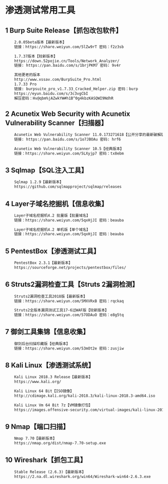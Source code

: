 # 渗透测试常用工具 #  

## 1 Burp Suite Release【抓包改包软件】 ##  

```txt	
	2.0.05beta版本【最新版本】
	链接：https://share.weiyun.com/5lZw9rT 密码：f2z3sb
	
	1.7.37版本【较新版本】
	https://down.52pojie.cn/Tools/Network_Analyzer/
	链接: https://pan.baidu.com/s/1brjPKM7 密码: 9v4r
	
	其他更老的版本
	http://www.xssav.com/BurpSuite_Pro.html
	1.7.33 Pro
	链接: burpsuite_pro_v1.7.33_Cracked_Helper.zip 密码：burp
	https://eyun.baidu.com/s/3c3vgCbI
	解压密码：Hv@qbm%jAZwkYW#h1B^0g4kbzKASQWI9NdhR
```

## 2 Acunetix Web Security with Acunetix Vulnerability Scanner【扫描器】 ##  

```txt
	Acunetix Web Vulnerability Scanner 11.0.173271618【公开分享的最新破解版本】
	链接: https://pan.baidu.com/s/1o7JBOAu 密码: hrf6
	
	Acunetix Web Vulnerability Scanner 10.5【经典版本】
	链接：https://share.weiyun.com/5LXyjp7 密码：tx8ebm
```

## 3 Sqlmap【SQL注入工具】 ##  

```txt
	Sqlmap 1.2.9【最新版本】
	https://github.com/sqlmapproject/sqlmap/releases
```

## 4 Layer子域名挖掘机【信息收集】 ##  

```txt
	Layer子域名挖掘机4.2 批量版【批量域名】
	链接：https://share.weiyun.com/5qxHjJI 密码：beauba
	
	Layer子域名挖掘机4.2 单机版【单个域名】
	链接：https://share.weiyun.com/5qxHjJI 密码：beauba
```

## 5 PentestBox【渗透测试工具】 ##  

```txt
	PentestBox 2.3.1【最新版本】
	https://sourceforge.net/projects/pentestbox/files/	
```

## 6 Struts2漏洞检查工具【Struts 2漏洞检测】 ##   

```txt
	Struts2漏洞检查工具2018版【最新版本】
	链接：https://share.weiyun.com/5MXVRxB 密码：rqckaq
	
	Struts2全版本漏洞测试工具17-6过WAF版【较新版本】
	链接：https://share.weiyun.com/57ODAuO 密码：e8g5tq	
```

## 7 御剑工具集锦【信息收集】 ##  

```txt
	御剑后台扫描珍藏版【经典版本】
	链接：https://share.weiyun.com/53mOt2e 密码：zusjiw
```

## 8 Kali Linux【渗透测试系统】 ##  

```txt
	Kali Linux 2018.3 Release【最新版本】
	https://www.kali.org/
	
	Kali Linux 64 Bit【ISO镜像】
	http://cdimage.kali.org/kali-2018.3/kali-linux-2018.3-amd64.iso
	
	Kali Linux Vm 64 Bit 7z【VM镜像打包】
	https://images.offensive-security.com/virtual-images/kali-linux-2018.3-vm-amd64.7z
```

## 9 Nmap【端口扫描】 ##  

```txt
	Nmap 7.70【最新版本】
	https://nmap.org/dist/nmap-7.70-setup.exe	
```

## 10 Wireshark【抓包工具】 ##  

```txt
	Stable Release (2.6.3)【最新版本】
	https://2.na.dl.wireshark.org/win64/Wireshark-win64-2.6.3.exe
```